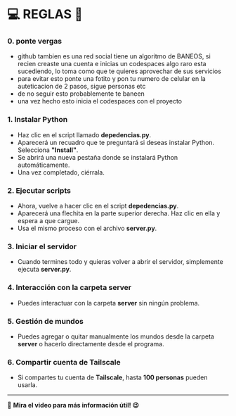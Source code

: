 # 💻 REGLAS 🌳

### 0. ponte vergas
- github tambien es una red social tiene un algoritmo de BANEOS, si recien creaste una cuenta e inicias un codespaces algo raro esta sucediendo, lo toma como que te quieres aprovechar de sus servicios
- para evitar esto ponte una fotito y pon tu numero de celular en la auteticacion de 2 pasos, sigue personas etc
- de no seguir esto probablemente te baneen
- una vez hecho esto inicia el codespaces con el proyecto

### 1. Instalar Python
- Haz clic en el script llamado **depedencias.py**.
- Aparecerá un recuadro que te preguntará si deseas instalar Python. Selecciona **"Install"**.
- Se abrirá una nueva pestaña donde se instalará Python automáticamente.
- Una vez completado, ciérrala.

### 2. Ejecutar scripts
- Ahora, vuelve a hacer clic en el script **depedencias.py**.
- Aparecerá una flechita en la parte superior derecha. Haz clic en ella y espera a que cargue.
- Usa el mismo proceso con el archivo **server.py**.

### 3. Iniciar el servidor
- Cuando termines todo y quieras volver a abrir el servidor, simplemente ejecuta **server.py**.

### 4. Interacción con la carpeta **server**
- Puedes interactuar con la carpeta **server** sin ningún problema.

### 5. Gestión de mundos
- Puedes agregar o quitar manualmente los mundos desde la carpeta **server** o hacerlo directamente desde el programa.

### 6. Compartir cuenta de Tailscale
- Si compartes tu cuenta de **Tailscale**, hasta **100 personas** pueden usarla.

---

🎥 **Mira el video para más información útil! 😉**
